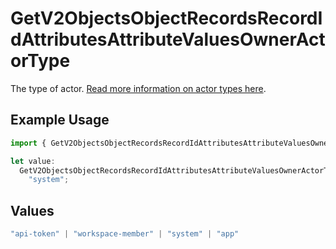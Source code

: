 # GetV2ObjectsObjectRecordsRecordIdAttributesAttributeValuesOwnerActorType

The type of actor. [Read more information on actor types here](/docs/actors).

## Example Usage

```typescript
import { GetV2ObjectsObjectRecordsRecordIdAttributesAttributeValuesOwnerActorType } from "attio-js/models/operations/getv2objectsobjectrecordsrecordidattributesattributevalues.js";

let value:
  GetV2ObjectsObjectRecordsRecordIdAttributesAttributeValuesOwnerActorType =
    "system";
```

## Values

```typescript
"api-token" | "workspace-member" | "system" | "app"
```